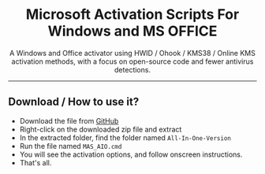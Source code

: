 

<h1 align="center">Microsoft  Activation  Scripts For Windows and MS OFFICE</h1>

<p align="center">A Windows and Office activator using HWID / Ohook / KMS38 / Online KMS activation methods, with a focus on open-source code and fewer antivirus detections.</p>
<hr>

## Download / How to use it?



-   Download the file from [GitHub](https://github.com/massgravel/Microsoft-Activation-Scripts/archive/refs/heads/master.zip) 
-   Right-click on the downloaded zip file and extract
-   In the extracted folder, find the folder named `All-In-One-Version`
-   Run the file named `MAS_AIO.cmd`
-   You will see the activation options, and follow onscreen instructions.
-   That's all.



